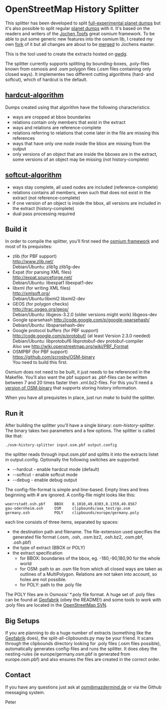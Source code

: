 # OpenStreetMap History Splitter
This splitter has been developed to split [full-experimental planet dumps](http://wiki.openstreetmap.org/wiki/Planet.osm/full) but it's also possible to split regular [planet dumps](http://wiki.openstreetmap.org/wiki/Planet.osm) with it. It's based on the readers and writers of the [Jochen Topfs](https://github.com/joto) great osmium framework. To be able to put some generic new features into the osmium lib, I created my own [fork](https://github.com/MaZderMind/osmium) of it but all changes are about to be [merged](https://github.com/joto/osmium/pulls) to Jochens master.

This is the tool used to create the extracts hosted on [gwdg](http://ftp5.gwdg.de/pub/misc/openstreetmap/osm-full-history-extracts/).

The splitter currently supports splitting by bounding-boxes, .poly-files known from osmosis and .osm polygon files (.osm files containing only closed ways).
It implementes two different cutting algorithms (hard- and softcut), which of hardcut is the default.

## [hardcut-algorithm](https://github.com/MaZderMind/osm-history-splitter/blob/master/hardcut.hpp)
Dumps created using that algorithm have the following characteristics:

* ways are cropped at bbox boundaries
* relations contain only members that exist in the extract
* ways and relations are reference-complete
* relations referring to relations that come later in the file are missing this references
* ways that have only one node inside the bbox are missing from the output
* only versions of an object that are inside the bboxes are in the extract, some versions of an object may be missing (not history-complete)

## [softcut-algorithm](https://github.com/MaZderMind/osm-history-splitter/blob/master/softcut.hpp)
* ways stay complete, all used nodes are included (reference-complete)
* relations contains all members, even such that does not exist in the extract (not reference-complete)
* if one version of an object is inside the bbox, all versions are included in the extract (history-complete)
* dual pass processing required

## Build it
In order to compile the splitter, you'll first need the [osmium framework](https://github.com/MaZderMind/osmium) and most of its prequisites:

*   zlib (for PBF support)  
    http://www.zlib.net/  
    Debian/Ubuntu: zlib1g zlib1g-dev  
*   Expat (for parsing XML files)  
    http://expat.sourceforge.net/  
    Debian/Ubuntu: libexpat1 libexpat1-dev  
*   libxml (for writing XML files)  
    http://xmlsoft.org/  
    Debian/Ubuntu:libxml2 libxml2-dev
*   GEOS (for polygon checks)  
    http://trac.osgeo.org/geos/  
    Debian/Ubuntu: libgeos-3.2.0 (older versions might work) libgeos-dev  
*   Google sparsehash
    http://code.google.com/p/google-sparsehash/
    Debian/Ubuntu: libsparsehash-dev
*   Google protocol buffers (for PBF support)  
    http://code.google.com/p/protobuf/ (at least Version 2.3.0 needed)  
    Debian/Ubuntu: libprotobuf6 libprotobuf-dev protobuf-compiler  
    Also see http://wiki.openstreetmap.org/wiki/PBF_Format  
*   OSMPBF (for PBF support)  
    https://github.com/scrosby/OSM-binary  
    You need to build this first.  

Osmium does not need to be built, it just needs to be referenced in the Makefile. You'll also want the pbf support as .pbf-files can be written between 7 and 20 times faster then .xml.bz2-files. For this you'll need a [version of OSM-binary](https://github.com/scrosby/OSM-binary) that supports storing history information.

When you have all prequisites in place, just run *make* to build the splitter.

## Run it
After building the splitter you'll have a single binary: *osm-history-splitter*. The binary takes two parameters and a few options. The splitter is called like that:

    ./osm-history-splitter input.osm.pbf output.config

the splitter reads through input.osm.pbf and splitts it into the extracts listet in output.config. Optionally the following switches are supported:
* --hardcut - enable hardcut mode (default)
* --softcut - enable softcut mode
* --debug - enable debug output

The config-file-format is simple and line-based. Empty lines and lines beginning with # are ignored. A config-file might looks like this:

    woerrstadt.osh.pbf    BBOX    8.1010,49.8303,8.1359,49.8567
    gau-odernheim.osh     OSM     clipbounds/aaa_test/go.osm
    germany.osh           POLY    clipbounds/europe/germany.poly

each line consists of three items, separated by spaces:

* the destination path and filename. The file-extension used specifies the generated file format (.osm, .osh, .osm.bz2, .osh.bz2, .osm.pbf, .osh.pbf)
* the type of extract (BBOX or POLY)
* the extract specification
  * for BBOX: boundaries of the bbox, eg. -180,-90,180,90 for the whole world
  * for OSM:  path to an .osm file from which all closed ways are taken as outlines of a MultiPolygon. Relations are not taken into account, so holes are not possible.
  * for POLY: path to the .poly file

The POLY files are in Osmosis' *.poly file format. A huge set of .poly files can be found at [Geofabrik](http://download.geofabrik.de/clipbounds/) (obey the README!) and some tools to work with .poly files are located in the [OpenStreetMap SVN](http://svn.openstreetmap.org/applications/utils/osm-extract/polygons/).

## Big Setups
If you are planning to do a huge number of extracts (something like the [Geofabrik](http://download.geofabrik.de/) does), the split-all-clipbounds.py may be your friend. It scans through the clipbounds directory looking for .poly files (.osm files possible), automatically generates config-files and runs the splitter. It does obey the nesting-rules (ie europe/germany.osm.pbf is generated from europe.osm.pbf) and also ensures the files are created in the correct order.

## Contact
If you have any questions just ask at osm@mazdermind.de or via the Github messaging system.

Peter

